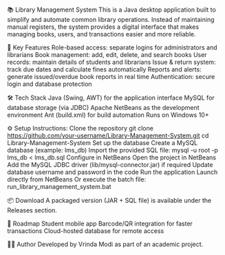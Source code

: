 📚 Library Management System
This is a Java desktop application built to simplify and automate common library operations. Instead of maintaining manual registers, the system provides a digital interface that makes managing books, users, and transactions easier and more reliable.

🚀 Key Features
Role-based access: separate logins for administrators and librarians
Book management: add, edit, delete, and search books
User records: maintain details of students and librarians
Issue & return system: track due dates and calculate fines automatically
Reports and alerts: generate issued/overdue book reports in real time
Authentication: secure login and database protection

🛠️ Tech Stack
Java (Swing, AWT) for the application interface
MySQL for database storage (via JDBC)
Apache NetBeans as the development environment
Ant (build.xml) for build automation
Runs on Windows 10+

⚙️ Setup Instructions:
Clone the repository
git clone https://github.com/your-username/Library-Management-System.git
cd Library-Management-System
Set up the database
Create a MySQL database (example: lms_db)
Import the provided SQL file:
mysql -u root -p lms_db < lms_db.sql
Configure in NetBeans
Open the project in NetBeans
Add the MySQL JDBC driver (lib/mysql-connector.jar) if required
Update database username and password in the code
Run the application
Launch directly from NetBeans
Or execute the batch file:
run_library_management_system.bat

📦 Download
A packaged version (JAR + SQL file) is available under the Releases section.

🔮 Roadmap
Student mobile app
Barcode/QR integration for faster transactions
Cloud-hosted database for remote access

👨‍💻 Author
Developed by Vrinda Modi as part of an academic project.
